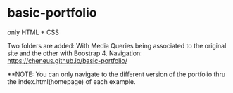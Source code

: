 # basic-portfolio
only HTML + CSS

Two folders are added:
With Media Queries being associated to the original site and the other with Boostrap 4. 
Navigation: https://cheneus.github.io/basic-portfolio/

**NOTE:
You can only navigate to the different version of the portfolio thru the index.html(homepage) of each example. 
